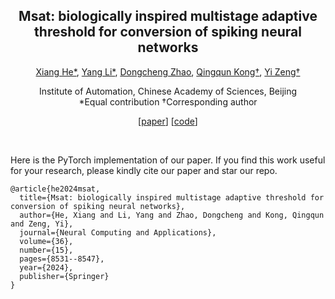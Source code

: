 <div align="center">
<h2 class="papername"> Msat: biologically inspired multistage adaptive threshold for conversion of spiking neural networks </h2>
<div>
<div>
    <a href="https://scholar.google.com/citations?user=Em5FqXYAAAAJ" target="_blank">Xiang He*</a>,
    <a href="https://scholar.google.com/citations?user=3QpRLTgAAAAJ" target="_blank">Yang Li*</a>,
    <a href="https://scholar.google.com/citations?user=2E9Drq8AAAAJ" target="_blank">Dongcheng Zhao</a>,
    <a href="https://ieeexplore.ieee.org/author/37085719247" target="_blank">Qingqun Kong†</a>,
    <a href="https://scholar.google.com/citations?user=Rl-YqPEAAAAJ" target="_blank">Yi Zeng†</a>
</div>

Institute of Automation, Chinese Academy of Sciences, Beijing<br>
*Equal contribution
†Corresponding author

\[[paper](https://link.springer.com/article/10.1007/s00521-024-09529-w)\] \[[code](https://github.com/Brain-Cog-Lab/MSAT)\]

</div>
<br>

</div>

Here is the PyTorch implementation of our paper. 
If you find this work useful for your research, please kindly cite our paper and star our repo.





```
@article{he2024msat,
  title={Msat: biologically inspired multistage adaptive threshold for conversion of spiking neural networks},
  author={He, Xiang and Li, Yang and Zhao, Dongcheng and Kong, Qingqun and Zeng, Yi},
  journal={Neural Computing and Applications},
  volume={36},
  number={15},
  pages={8531--8547},
  year={2024},
  publisher={Springer}
}
```

